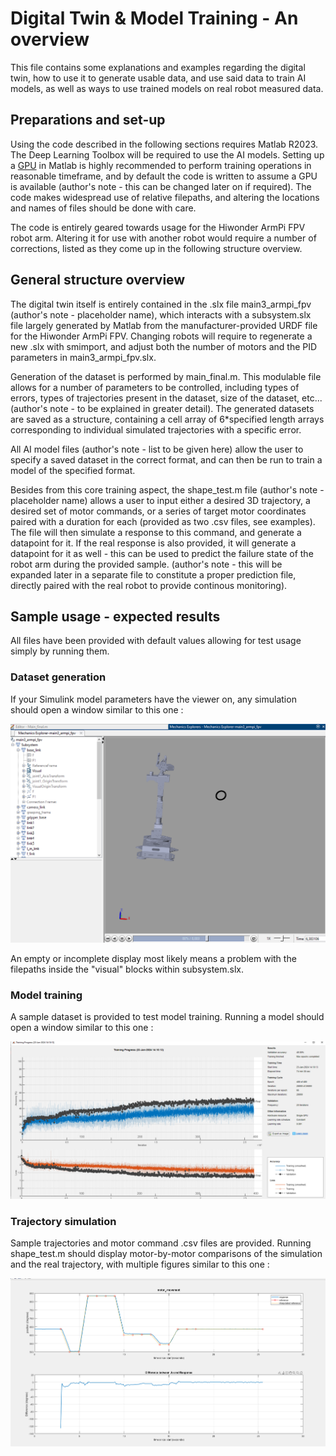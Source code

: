 # Digital Twin & Model Training - An overview

This file contains some explanations and examples regarding the digital twin, how to use it to generate usable data, and use said data to train AI models, as well as ways to use trained models on real robot measured data.

## Preparations and set-up

Using the code described in the following sections requires Matlab R2023. The Deep Learning Toolbox will be required to use the AI models. Setting up a [GPU](https://se.mathworks.com/help/parallel-computing/identify-and-select-a-gpu-device.html) in Matlab is highly recommended to perform training operations in reasonable timeframe, and by default the code is written to assume a GPU is available (author's note - this can be changed later on if required).
The code makes widespread use of relative filepaths, and altering the locations and names of files should be done with care. 

The code is entirely geared towards usage for the Hiwonder ArmPi FPV robot arm. Altering it for use with another robot would require a number of corrections, listed as they come up in the following structure overview.

## General structure overview

The digital twin itself is entirely contained in the .slx file main3_armpi_fpv (author's note - placeholder name), which interacts with a subsystem.slx file largely generated by Matlab from the manufacturer-provided URDF file for the Hiwonder ArmPi FPV. Changing robots will require to regenerate a new .slx with smimport, and adjust both the number of motors and the PID parameters in main3_armpi_fpv.slx.

Generation of the dataset is performed by main_final.m. This modulable file allows for a number of parameters to be controlled, including types of errors, types of trajectories present in the dataset, size of the dataset, etc... (author's note - to be explained in greater detail). The generated datasets are saved as a structure, containing a cell array of 6*specified length arrays corresponding to individual simulated trajectories with a specific error.

All AI model files (author's note - list to be given here) allow the user to specify a saved dataset in the correct format, and can then be run to train a model of the specified format.



Besides from this core training aspect, the shape_test.m file (author's note - placeholder name) allows a user to input either a desired 3D trajectory, a desired set of motor commands, or a series of target motor coordinates paired with a duration for each (provided as two .csv files, see examples). The file will then simulate a response to this command, and generate a datapoint for it. If the real response is also provided, it will generate a datapoint for it as well - this can be used to predict the failure state of the robot arm during the provided sample. (author's note - this will be expanded later in a separate file to constitute a proper prediction file, directly paired with the real robot to provide continous monitoring).

## Sample usage - expected results

All files have been provided with default values allowing for test usage simply by running them. 

### Dataset generation

If your Simulink model parameters have the viewer on, any simulation should open a window similar to this one : 

![Sample 3D display](Sample_model_display.PNG)

An empty or incomplete display most likely means a problem with the filepaths inside the "visual" blocks within subsystem.slx.

### Model training

A sample dataset is provided to test model training. Running a model should open a window similar to this one :

![Sample model training](13case_regular_model.PNG)

### Trajectory simulation

Sample trajectories and motor command .csv files are provided. Running shape_test.m should display motor-by-motor comparisons of the simulation and the real trajectory, with multiple figures similar to this one :

![Sample comparison](Sample_comparison.PNG)



